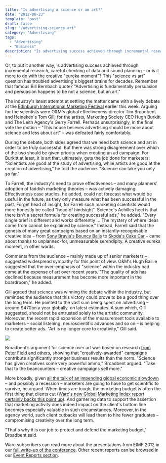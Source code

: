 ```yaml
---
title: "Is advertising a science or an art?"
date: "2012-08-23"
template: "post"
draft: false
slug: "/advertising-science-art"
category: "Advertising"
tags:
  - "Advertising"
  - "Business"
description: "Is advertising success achieved through incremental research, careful checking of data and sound planning – or is it more to do with the creative eureka moment?"
---
```


Or, to put it another way, is advertising success achieved through incremental research, careful checking of data and sound planning – or is it more to do with the creative "eureka moment"? This "science vs art" question has troubled advertising's biggest brains for decades. Remember that famous Bill Bernbach quote? "Advertising is fundamentally persuasion and persuasion happens to be not a science, but an art."

The industry's latest attempt at settling the matter came with a lively debate at the [Edinburgh International Marketing Festival](http://eimfest.com/) earlier this week. Arguing for the scientists were O&M's global effectiveness director Tim Broadbent and Heineken's Tom Gill; for the artists, Marketing Society CEO Hugh Burkitt and The Leith Agency's Gerry Farrell. Perhaps unsurprisingly, in the final vote the motion – "This house believes advertising should be more about science and less about art" – was defeated fairly comfortably.

During the debate, both sides agreed that we need both science and art in order to be truly successful. But there was strong disagreement over which of the two should be given priority when creating an ad campaign. For Burkitt at least, it is art that, ultimately, gets the job done for marketers: "Scientists are good at the study of advertising, while artists are good at the creation of advertising," he told the audience. "Science can take you only so far."

To Farrell, the industry's need to prove effectiveness – and many planners' adoption of faddish marketing theories – was actively damaging. Effectiveness case studies, he added, could not forecast what would be useful in the future, as they only measure what has been successful in the past. Forget head of insight, for Farrell such marketing scientists would more honestly be called "head of hindsight". Science's Achilles heel is that there isn't a secret formula for creating successful ads," he added. "Every single brief is different and works differently ... The mystery of where ideas come from cannot be explained by science." Instead, Farrell said that the genesis of many great campaigns based on an instantly-recognisable creative idea – from [Sony Bravia's Bouncy Balls](http://www.youtube.com/watch?v=2Bb8P7dfjVw) to [Skoda's Cake Car](http://www.youtube.com/watch?v=WhfEGKc7PLQ) – came about thanks to unplanned-for, unmeasurable serendipity. A creative eureka moment, in other words.

Comments from the audience – mainly made up of senior marketers – suggested widespread sympathy for this point of view. O&M's Hugh Baillie suggested that the over-emphasis of "science" within the industry had come at the expense of art over recent years. "The quality of ads has declined because measurement has become more important in the boardroom," he added.

Gill agreed that science was winning the debate within the industry, but reminded the audience that this victory could prove to be a good thing over the long term. He pointed to the vast sum being spent on advertising – around $470bn a year globally, on latest estimates. A sum which, Gill suggested, should not be entrusted solely to the artistic community. Moreover, the recent rapid expansion of the measurement tools available to marketers – social listening, neuroscientific advances and so on – is helping to create better ads. "Art is no longer core to creativity," Gill said.

![](/media/advertising-science-art-1.jpg)

Broadbent’s argument for science over art was based on research [from Peter Field and others](/Content/ContentViewer.aspx?MasterContentRef=5f9b85ee-502a-4ba8-b26b-9c164d791f1f), showing that "creatively-awarded" campaigns contribute significantly stronger business results than the norm. "Science has given creatives some very powerful ammo," Broadbent argued. "Take that to the beancounters – creative campaigns sell more."

More broadly, given [all the talk of an impending global economic slowdown](http://www.marketwatch.com/story/global-economic-slowdown-fears-continue-to-spook-stocks-2012-08-13) – and possibly a recession – marketers are going to have to get scientific to survive, he argued. When times are tough, the marketing budget is often the first thing that clients cut ([Warc's new Global Marketing Index report certainly backs this point up](/LatestNews/News/Global_marketing_budgets_fall.news?ID=30274)). And garnering data to support the assertion that marketing activity does indeed impact on the client's bottom line becomes especially valuable in such circumstances. Moreover, in the agency world, such client cutbacks will lead them to hire fewer graduates – compromising creativity over the long term.

"That's why it is our job to protect and defend the marketing budget," Broadbent said.

Warc subscribers can read more about the presentations from EIMF 2012 in our [full write-up of the conference](/Content/Documents/A97791_Edinburgh_International_Marketing_Festival_2012_Creativity_in_theory_and_in_practice.content?ID=fdd6e1db-7425-4e51-bf4a-124005f1e7e4). Other recent reports can be browsed in our [Event Reports section](/EventReport/LatestReports.Event).
 